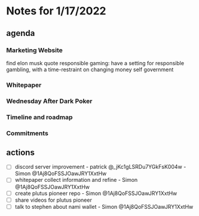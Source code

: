 # Notes for 1/17/2022

## agenda

### Marketing Website

find elon musk quote
responsible gaming:
have a setting for responsible gambling, with a time-restraint on changing money self government

### Whitepaper
 
### Wednesday After Dark Poker

### Timeline and roadmap

### Commitments

## actions

- [ ] discord server improvement - patrick @_jKc1gLSRDu7YGkFsK004w  - Simon @1Aj8QoFSSJOawJRY1XxtHw
- [ ] whitepaper collect information and refine - Simon @1Aj8QoFSSJOawJRY1XxtHw 
- [ ] create plutus pioneer repo - Simon @1Aj8QoFSSJOawJRY1XxtHw 
- [ ] share videos for plutus pioneer 
- [ ] talk to stephen about nami wallet - Simon @1Aj8QoFSSJOawJRY1XxtHw 